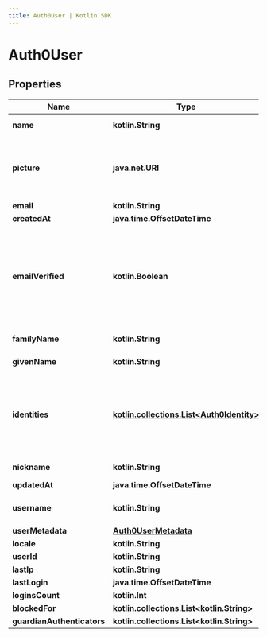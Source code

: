 ```yaml
---
title: Auth0User | Kotlin SDK
---
```



# Auth0User

## Properties
Name | Type | Description | Notes
------------ | ------------- | ------------- | -------------
**name** | **kotlin.String** |  User&#39;s full name. |  [optional]
**picture** | **java.net.URI** | mapped from picture.URL pointing to the user&#39;s profile picture.  |  [optional]
**email** | **kotlin.String** |  |  [optional]
**createdAt** | **java.time.OffsetDateTime** |  |  [optional]
**emailVerified** | **kotlin.Boolean** | Indicates whether the user has verified their email address. Mapped from email_verified -&gt; emailVerified. |  [optional]
**familyName** | **kotlin.String** | User&#39;s family name. |  [optional]
**givenName** | **kotlin.String** | User&#39;s given name.  |  [optional]
**identities** | [**kotlin.collections.List&lt;Auth0Identity&gt;**](Auth0Identity) | Contains info retrieved from the identity provider with which the user originally authenticates. |  [optional]
**nickname** | **kotlin.String** | User&#39;s nickname.  |  [optional]
**updatedAt** | **java.time.OffsetDateTime** |  |  [optional]
**username** | **kotlin.String** |  (unique) User&#39;s username.   |  [optional]
**userMetadata** | [**Auth0UserMetadata**](Auth0UserMetadata) |  |  [optional]
**locale** | **kotlin.String** |  |  [optional]
**userId** | **kotlin.String** |  |  [optional]
**lastIp** | **kotlin.String** |  |  [optional]
**lastLogin** | **java.time.OffsetDateTime** |  |  [optional]
**loginsCount** | **kotlin.Int** |  |  [optional]
**blockedFor** | **kotlin.collections.List&lt;kotlin.String&gt;** |  |  [optional]
**guardianAuthenticators** | **kotlin.collections.List&lt;kotlin.String&gt;** |  |  [optional]




